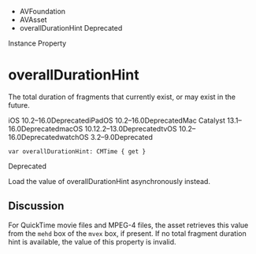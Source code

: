 

- AVFoundation
- AVAsset
-  overallDurationHint Deprecated

Instance Property

# overallDurationHint

The total duration of fragments that currently exist, or may exist in the future.

iOS 10.2–16.0DeprecatediPadOS 10.2–16.0DeprecatedMac Catalyst 13.1–16.0DeprecatedmacOS 10.12.2–13.0DeprecatedtvOS 10.2–16.0DeprecatedwatchOS 3.2–9.0Deprecated

``` source
var overallDurationHint: CMTime { get }
```

Deprecated

Load the value of overallDurationHint asynchronously instead.

## Discussion

For QuickTime movie files and MPEG-4 files, the asset retrieves this value from the `mehd` box of the `mvex` box, if present. If no total fragment duration hint is available, the value of this property is invalid.

